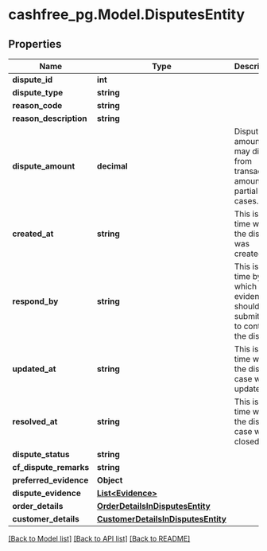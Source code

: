 # cashfree_pg.Model.DisputesEntity

## Properties

Name | Type | Description | Notes
------------ | ------------- | ------------- | -------------
**dispute_id** | **int** |  | [optional] 
**dispute_type** | **string** |  | [optional] 
**reason_code** | **string** |  | [optional] 
**reason_description** | **string** |  | [optional] 
**dispute_amount** | **decimal** | Dispute amount may differ from transaction amount for partial cases. | [optional] 
**created_at** | **string** | This is the time when the dispute was created. | [optional] 
**respond_by** | **string** | This is the time by which evidence should be submitted to contest the dispute. | [optional] 
**updated_at** | **string** | This is the time when the dispute case was updated. | [optional] 
**resolved_at** | **string** | This is the time when the dispute case was closed. | [optional] 
**dispute_status** | **string** |  | [optional] 
**cf_dispute_remarks** | **string** |  | [optional] 
**preferred_evidence** | **Object** |  | [optional] 
**dispute_evidence** | [**List&lt;Evidence&gt;**](Evidence.md) |  | [optional] 
**order_details** | [**OrderDetailsInDisputesEntity**](OrderDetailsInDisputesEntity.md) |  | [optional] 
**customer_details** | [**CustomerDetailsInDisputesEntity**](CustomerDetailsInDisputesEntity.md) |  | [optional] 

[[Back to Model list]](../README.md#documentation-for-models) [[Back to API list]](../README.md#documentation-for-api-endpoints) [[Back to README]](../README.md)

